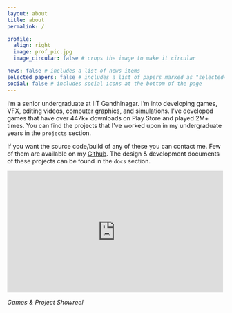 ```yaml
---
layout: about
title: about
permalink: /

profile:
  align: right
  image: prof_pic.jpg
  image_circular: false # crops the image to make it circular

news: false # includes a list of news items
selected_papers: false # includes a list of papers marked as "selected={true}"
social: false # includes social icons at the bottom of the page
---
```


I’m a senior undergraduate at IIT Gandhinagar. I’m into developing games, VFX, editing videos, computer graphics, and simulations. I've developed games that have over 447k+ downloads on Play Store and played 2M+ times. You can find the projects that I've worked upon in my undergraduate years in the `projects` section.

If you want the source code/build of any of these you can contact me. Few of them are available on my [Github](https://github.com/aniketrajnish). The design & development documents of these projects can be found in the `docs` section.

<div class="embed-responsive embed-responsive-16by9" style="width: auto;">
  <iframe class="embed-responsive-item z-depth-1 rounded" width="500" height="281" src="https://www.youtube.com/embed/w_C8dS7L1HU?rel=0&html5=1&vq=hd720&modestbranding=1" title="YouTube video player" frameborder="0" allow="accelerometer; autoplay; clipboard-write; encrypted-media; gyroscope; picture-in-picture" allowfullscreen></iframe>
</div>

_Games & Project Showreel_
